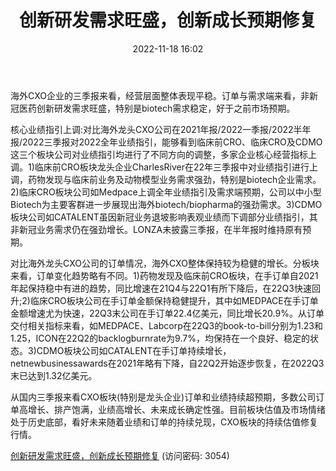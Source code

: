 ﻿---
title: 创新研发需求旺盛，创新成长预期修复
date: 2022-11-18 16:02
tags:
- 医药外包行业
updated: 1970-01-01 08:00:00
---

海外CXO企业的三季报来看，经营层面整体表现平稳。订单与需求端来看，非新冠医药创新研发需求旺盛，特别是biotech需求稳定，好于之前市场预期。

核心业绩指引上调:对比海外龙头CXO公司在2021年报/2022一季报/2022半年报/2022三季报对2022全年业绩指引，能够看到临床前CRO、临床CRO及CDMO这三个板块公司对业绩指引均进行了不同方向的调整，多家企业核心经营指标上调。1)临床前CRO板块龙头企业CharlesRiver在22年三季报中对业绩指引进行上调，药物发现与临床前业务及动物模型业务需求强劲，特别是biotech企业需求。2)临床CRO板块公司如Medpace上调全年业绩指引及需求端预期，公司以中小型Biotech为主要客群进一步展现出海外biotech/biopharma的强劲需求。3)CDMO板块公司如CATALENT虽因新冠业务退坡影响表观业绩而下调部分业绩指引，其非新冠业务需求仍在强劲增长。LONZA未披露三季报，在半年报时维持原有预期。
<!-- more -->
对比海外龙头CXO公司的订单情况，海外CXO整体保持较为稳健的增长。分板块来看，订单变化趋势略有不同。1)药物发现及临床前CRO板块，在手订单自2021年起保持稳中有进的趋势，同比增速在21Q4与22Q1有所下降后，在22Q3快速回升;2)临床CRO板块公司在手订单金额保持稳健提升，其中如MEDPACE在手订单金额增速尤为快速，22Q3末公司在手订单22.4亿美元，同比增长20.9%。从订单交付相关指标来看，如MEDPACE、Labcorp在22Q3的book-to-bill分别为1.23和1.25，ICON在22Q2的backlogburnrate为9.7%，均保持在一个良好、稳定的状态。3)CDMO板块公司如CATALENT在手订单持续增长，netnewbusinessawards在2021年略有下降，自22Q2开始逐步恢复，在2022Q3末已达到1.32亿美元。

从国内三季报来看CXO板块(特别是龙头企业)订单和业绩持续超预期，多数公司订单高增长、排产饱满，业绩高增长、未来成长确定性强。目前板块估值及市场情绪处于历史底部，看好未来随着业绩和订单的持续兑现，CXO板块的持续估值修复行情。

[创新研发需求旺盛，创新成长预期修复](https://url12.ctfile.com/f/3948612-727531786-515e36?p=3054)
(访问密码: 3054)

